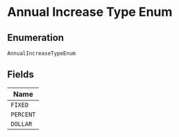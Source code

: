 
# Annual Increase Type Enum

## Enumeration

`AnnualIncreaseTypeEnum`

## Fields

| Name |
|  --- |
| `FIXED` |
| `PERCENT` |
| `DOLLAR` |

